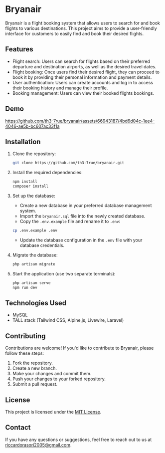 # Bryanair

Bryanair is a flight booking system that allows users to search for and book flights to various destinations. This project aims to provide a user-friendly interface for customers to easily find and book their desired flights.

## Features

- Flight search: Users can search for flights based on their preferred departure and destination airports, as well as the desired travel dates.
- Flight booking: Once users find their desired flight, they can proceed to book it by providing their personal information and payment details.
- User authentication: Users can create accounts and log in to access their booking history and manage their profile.
- Booking management: Users can view their booked flights bookings.

## Demo

https://github.com/th3-7rue/bryanair/assets/66943187/4bd6d04c-1ee4-4046-ae5b-bc607ac33f1a

## Installation

1. Clone the repository:

   ```bash
   git clone https://github.com/th3-7rue/bryanair.git
   ```

2. Install the required dependencies:

   ```bash
   npm install
   composer install
   ```

3. Set up the database:

   - Create a new database in your preferred database management system.
   - Import the `bryanair.sql` file into the newly created database.
   - Copy the `.env.example` file and rename it to `.env`:

   ```bash
   cp .env.example .env
   ```

   - Update the database configuration in the `.env` file with your database credentials.

4. Migrate the database:

   ```bash
   php artisan migrate
   ```

5. Start the application (use two separate terminals):

   ```bash
   php artisan serve
   npm run dev
   ```

## Technologies Used

- MySQL
- TALL stack (Tailwind CSS, Alpine.js, Livewire, Laravel)

## Contributing

Contributions are welcome! If you'd like to contribute to Bryanair, please follow these steps:

1. Fork the repository.
2. Create a new branch.
3. Make your changes and commit them.
4. Push your changes to your forked repository.
5. Submit a pull request.

## License

This project is licensed under the [MIT License](LICENSE).

## Contact

If you have any questions or suggestions, feel free to reach out to us at [riccardorasori2005@gmail.com](mailto:riccardorasori2005@gmail.com).
